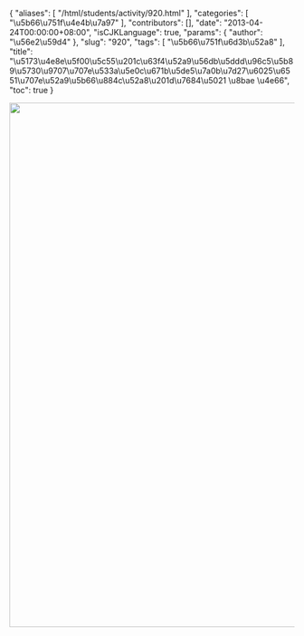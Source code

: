 {
    "aliases": [
        "/html/students/activity/920.html"
    ],
    "categories": [
        "\u5b66\u751f\u4e4b\u7a97"
    ],
    "contributors": [],
    "date": "2013-04-24T00:00:00+08:00",
    "isCJKLanguage": true,
    "params": {
        "author": "\u56e2\u59d4"
    },
    "slug": "920",
    "tags": [
        "\u5b66\u751f\u6d3b\u52a8"
    ],
    "title": "\u5173\u4e8e\u5f00\u5c55\u201c\u63f4\u52a9\u56db\u5ddd\u96c5\u5b89\u5730\u9707\u707e\u533a\u5e0c\u671b\u5de5\u7a0b\u7d27\u6025\u6551\u707e\u52a9\u5b66\u884c\u52a8\u201d\u7684\u5021  \u8bae  \u4e66",
    "toc": true
}


<img
    src="https://cdn.tfls.online/mirror/full/e42a7b7144f0b2eafeefdbf794252bf46221b035.jpg"
    style="display:block;margin-left:auto;margin-right:auto;"
    decoding="async"
    fetchpriority="auto"
    loading="lazy"
    height="926"
    width="659"
/>


